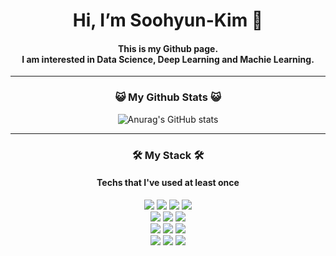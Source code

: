 <div align=center><h1>Hi, I’m Soohyun-Kim 👋</h1>
  <h4>This is my Github page.
  <br>I am interested in Data Science, Deep Learning and Machie Learning.<br/></h4>
  
 ----
  
 <h3>😺 My Github Stats 😺</h3>
  
  
  
![Anurag's GitHub stats](https://github-readme-stats.vercel.app/api?username=kshiny&show_icons=true&theme=gruvbox)


----

<h3>🛠️ My Stack 🛠️ </h3>
  <h4>Techs that I've used at least once</h4>
<img src="https://img.shields.io/badge/C-A8B9CC?style=for-the-badge&logo=linux&logoColor=black">
<img src="https://img.shields.io/badge/Python-3776AB?style=for-the-badge&logo=linux&logoColor=black">
<img src="https://img.shields.io/badge/Jupyter-F37626?style=for-the-badge&logo=mysql&logoColor=white">
<img src="https://img.shields.io/badge/Google Colab-F9AB00?style=for-the-badge&logo=mariaDB&logoColor=white">
<br><img src="https://img.shields.io/badge/NumPy-013243?style=for-the-badge&logo=Spring&logoColor=white">
<img src="https://img.shields.io/badge/TensorFlow-FF6F00?style=for-the-badge&logo=oracle&logoColor=white">
<img src="https://img.shields.io/badge/PyTorch-EE4C2C?style=for-the-badge&logo=oracle&logoColor=white">
<br><img src="https://img.shields.io/badge/Docker-2496ED?style=for-the-badge&logo=bootstrap&logoColor=white">
<img src="https://img.shields.io/badge/Linux-FCC624?style=for-the-badge&logo=linux&logoColor=black">
<img src="https://img.shields.io/badge/Aws-232F3E?style=for-the-badge&logo=aws&logoColor=white"></br>
<img src="https://img.shields.io/badge/Github-181717?style=for-the-badge&logo=github&logoColor=white">
<img src="https://img.shields.io/badge/Blog-03C75A?style=for-the-badge&logo=github&logoColor=white">
<img src="https://img.shields.io/badge/Notion-000000?style=for-the-badge&logo=github&logoColor=white">
</div></br>
